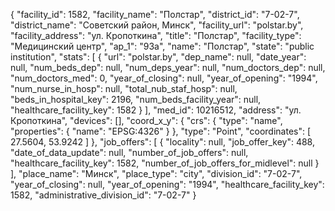 {
    "facility_id": 1582,
    "facility_name": "Полстар",
    "district_id": "7-02-7",
    "district_name": "Советский район, Минск",
    "facility_url": "polstar.by",
    "facility_address": "ул. Кропоткина",
    "title": "Полстар",
    "facility_type": "Медицинский центр",
    "ap_1": "93а",
    "name": "Полстар",
    "state": "public institution",
    "stats": [
        {
            "url": "polstar.by",
            "dep_name": null,
            "date_year": null,
            "num_beds_dep": null,
            "num_deps_year": null,
            "num_doctors_dep": null,
            "num_doctors_med": 0,
            "year_of_closing": null,
            "year_of_opening": "1994",
            "num_nurse_in_hosp": null,
            "total_nub_staf_hosp": null,
            "beds_in_hospital_key": 2196,
            "num_beds_facility_year": null,
            "healthcare_facility_key": 1582
        }
    ],
    "med_id": 10216512,
    "address": "ул. Кропоткина",
    "devices": [],
    "coord_x_y": {
        "crs": {
            "type": "name",
            "properties": {
                "name": "EPSG:4326"
            }
        },
        "type": "Point",
        "coordinates": [
            27.5604,
            53.9242
        ]
    },
    "job_offers": [
        {
            "locality": null,
            "job_offer_key": 488,
            "date_of_data_update": null,
            "number_of_job_offers": null,
            "healthcare_facility_key": 1582,
            "number_of_job_offers_for_midlevel": null
        }
    ],
    "place_name": "Минск",
    "place_type": "city",
    "division_id": "7-02-7",
    "year_of_closing": null,
    "year_of_opening": "1994",
    "healthcare_facility_key": 1582,
    "administrative_division_id": "7-02-7"
}